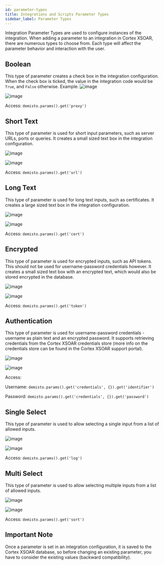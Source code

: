 ```yaml
---
id: parameter-types
title: Integrations and Scripts Parameter Types
sidebar_label: Parameter Types
---
```


Integration Parameter Types are used to configure instances of the integration. When adding a parameter to an integration in Cortex XSOAR, there are numerous types to choose from.
Each type will affect the parameter behavior and interaction with the user. 

## Boolean

This type of parameter creates a check box in the integration configuration. When the check box is ticked, the value in
the integration code would be `True`, and `False` otherwise.
Example:
![image](/doc_imgs/integrations/54881985-48654700-4e5e-11e9-8e1c-7a95d1b84328.png)

![image](/doc_imgs/integrations/54881975-2966b500-4e5e-11e9-87c7-b9f2eadeef5d.png)

Access: `demisto.params().get('proxy')` 

## Short Text

This type of parameter is used for short input parameters, such as server URLs, ports or queries. It creates a small
sized text box in the integration configuration.

![image](/doc_imgs/integrations/54881995-616df800-4e5e-11e9-8f15-475422b97066.png)

![image](/doc_imgs/integrations/54882043-ac880b00-4e5e-11e9-9b59-8cb0f08594d4.png)

Access: `demisto.params().get('url')`

## Long Text

This type of parameter is used for long text inputs, such as certificates. It creates a large sized text box in the 
integration configuration.

![image](/doc_imgs/integrations/54882097-4a7bd580-4e5f-11e9-80d7-4db8859bbab4.png)

![image](/doc_imgs/integrations/54882114-68493a80-4e5f-11e9-89a0-1d2a7106980f.png)

Access: `demisto.params().get('cert')`

## Encrypted

This type of parameter is used for encrypted inputs, such as API tokens. This should not be used for username-password 
credentials however. It creates a small sized text box with an encrypted text, which would also be stored encrypted in
the database. 

![image](/doc_imgs/integrations/54882368-f7575200-4e61-11e9-86e4-c5e33948f35e.png)

![image](/doc_imgs/integrations/54882405-51581780-4e62-11e9-86a4-293c3eb59cbc.png)

Access: `demisto.params().get('token')`

## Authentication

This type of parameter is used for username-password credentials - username as plain text and an encrypted password. 
It supports retrieving credentials from the Cortex XSOAR credentials store (more info on the credentials store can be found in
the Cortex XSOAR support portal).

![image](/doc_imgs/integrations/54882618-89f8f080-4e64-11e9-8bbc-e4974c9466a5.png)

![image](/doc_imgs/integrations/54882634-ae54cd00-4e64-11e9-9194-ec7bee84ca76.png)

Access: 

Username: `demisto.params().get('credentials', {}).get('identifier')`

Password: `demisto.params().get('credentials', {}).get('password')`

## Single Select

This type of parameter is used to allow selecting a single input from a list of allowed inputs. 

![image](/doc_imgs/integrations/54883090-3ee1dc00-4e6a-11e9-88b7-5bbce20702d9.png)

![image](/doc_imgs/integrations/54883094-591bba00-4e6a-11e9-8066-945d82bba1e4.png)

Access: `demisto.params().get('log')`

## Multi Select

This type of parameter is used to allow selecting multiple inputs from a list of allowed inputs.

![image](/doc_imgs/integrations/54883128-d810f280-4e6a-11e9-94b6-cd6dc43987e9.png)

![image](/doc_imgs/integrations/54883139-f4ad2a80-4e6a-11e9-85c4-4eef17ab75ac.png)

Access: `demisto.params().get('sort')`

## Important Note

Once a parameter is set in an integration configuration, it is saved to the Cortex XSOAR database, so before changing an existing
parameter, you have to consider the existing values (backward compatibility).



